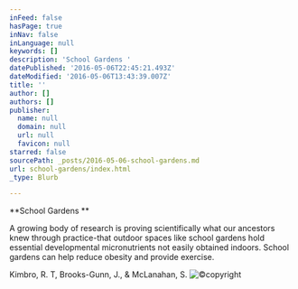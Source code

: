 ```yaml
---
inFeed: false
hasPage: true
inNav: false
inLanguage: null
keywords: []
description: 'School Gardens '
datePublished: '2016-05-06T22:45:21.493Z'
dateModified: '2016-05-06T13:43:39.007Z'
title: ''
author: []
authors: []
publisher:
  name: null
  domain: null
  url: null
  favicon: null
starred: false
sourcePath: _posts/2016-05-06-school-gardens.md
url: school-gardens/index.html
_type: Blurb

---
```

**School Gardens **

A growing body of research is proving scientifically what our ancestors knew through practice-that outdoor spaces like school gardens hold essential developmental micronutrients not easily obtained indoors. School gardens can help reduce obesity and provide exercise.

Kimbro, R. T, Brooks-Gunn, J., & McLanahan, S. ![©copyright](https://s3-us-west-2.amazonaws.com/the-grid-img/p/1fff5084eeaf3676a604cab47a5aab48f1e7123f.jpg)